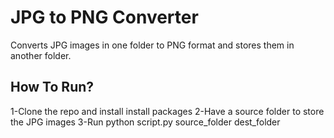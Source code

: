 # JPG to PNG Converter

Converts JPG images in one folder to PNG format and stores them in another folder.

## How To Run?

1-Clone the repo and install install packages
2-Have a source folder to store the JPG images
3-Run python script.py source_folder dest_folder


